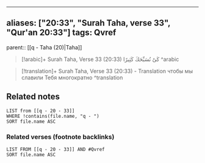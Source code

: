 
---
aliases: ["20:33", "Surah Taha, verse 33", "Qur'an 20:33"]
tags: Qvref
---

parent:: [[q - Taha (20)|Taha]]

> [!arabic]+ Surah Taha, Verse 33 (20:33)
> <span class="quran-arabic">كَىْ نُسَبِّحَكَ كَثِيرًا</span>
^arabic

> [!translation]+ Surah Taha, Verse 33 (20:33) - Translation
> чтобы мы славили Тебя многократно
^translation



## Related notes
```dataview
LIST from [[q - 20 - 33]]
WHERE !contains(file.name, "q - ")
SORT file.name ASC
```

### Related verses (footnote backlinks)
```dataview
LIST FROM [[q - 20 - 33]] AND #Qvref
SORT file.name ASC
```

